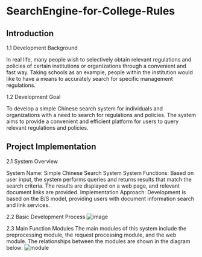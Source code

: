 # SearchEngine-for-College-Rules
## Introduction
1.1 Development Background

In real life, many people wish to selectively obtain relevant regulations and policies of certain institutions or organizations through a convenient and fast way. Taking schools as an example, people within the institution would like to have a means to accurately search for specific management regulations.

1.2 Development Goal

To develop a simple Chinese search system for individuals and organizations with a need to search for regulations and policies. The system aims to provide a convenient and efficient platform for users to query relevant regulations and policies.

## Project Implementation
2.1 System Overview

System Name: Simple Chinese Search System
System Functions: Based on user input, the system performs queries and returns results that match the search criteria. The results are displayed on a web page, and relevant document links are provided.
Implementation Approach: Development is based on the B/S model, providing users with document information search and link services.

2.2 Basic Development Process
![image](https://github.com/RongYangRosie/SearchEngine-for-College-Rules/assets/112712992/bcc6827c-f794-439b-ac26-5593e83101d2)

2.3 Main Function Modules
The main modules of this system include the preprocessing module, the request processing module, and the web module. The relationships between the modules are shown in the diagram below:
![module](https://github.com/RongYangRosie/SearchEngine-for-College-Rules/assets/112712992/eeea1b8f-3cb5-49be-a176-b6e1c7b5cba4)


